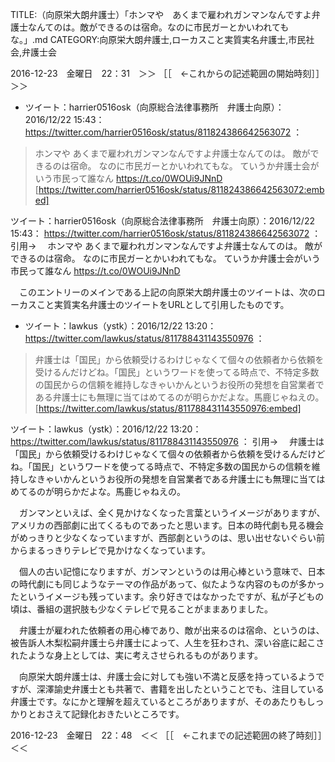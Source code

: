 TITLE:（向原栄大朗弁護士）「ホンマや　あくまで雇われガンマンなんですよ弁護士なんてのは。敵ができるのは宿命。なのに市民ガーとかいわれてもな。」.md
CATEGORY:向原栄大朗弁護士,ローカスこと実質実名弁護士,市民社会,弁護士会

2016-12-23　金曜日　22：31　＞＞ ［［　←これからの記述範囲の開始時刻］］＞＞

* ツイート：harrier0516osk（向原総合法律事務所　弁護士向原）：2016/12/22 15:43： https://twitter.com/harrier0516osk/status/811824386642563072 ：  
> ホンマや
>あくまで雇われガンマンなんですよ弁護士なんてのは。
>敵ができるのは宿命。
>なのに市民ガーとかいわれてもな。
>ていうか弁護士会がいう市民って誰なん https://t.co/0WOUi9JNnD  
[https://twitter.com/harrier0516osk/status/811824386642563072:embed]

ツイート：harrier0516osk（向原総合法律事務所　弁護士向原）：2016/12/22 15:43： https://twitter.com/harrier0516osk/status/811824386642563072 ：
引用→　 ホンマや あくまで雇われガンマンなんですよ弁護士なんてのは。 敵ができるのは宿命。 なのに市民ガーとかいわれてもな。 ていうか弁護士会がいう市民って誰なん https://t.co/0WOUi9JNnD

　このエントリーのメインである上記の向原栄大朗弁護士のツイートは、次のローカスこと実質実名弁護士のツイートをURLとして引用したものです。

* ツイート：lawkus（ystk）：2016/12/22 13:20： https://twitter.com/lawkus/status/811788431143550976 ：  
> 弁護士は「国民」から依頼受けるわけじゃなくて個々の依頼者から依頼を受けるんだけどね。「国民」というワードを使ってる時点で、不特定多数の国民からの信頼を維持しなきゃいかんというお役所の発想を自営業者である弁護士にも無理に当てはめてるのが明らかだよな。馬鹿じゃねえの。  
[https://twitter.com/lawkus/status/811788431143550976:embed]

ツイート：lawkus（ystk）：2016/12/22 13:20： https://twitter.com/lawkus/status/811788431143550976 ：
引用→　 弁護士は「国民」から依頼受けるわけじゃなくて個々の依頼者から依頼を受けるんだけどね。「国民」というワードを使ってる時点で、不特定多数の国民からの信頼を維持しなきゃいかんというお役所の発想を自営業者である弁護士にも無理に当てはめてるのが明らかだよな。馬鹿じゃねえの。

　ガンマンといえば、全く見かけなくなった言葉というイメージがありますが、アメリカの西部劇に出てくるものであったと思います。日本の時代劇も見る機会がめっきりと少なくなっていますが、西部劇というのは、思い出せないぐらい前からまるっきりテレビで見かけなくなっています。

　個人の古い記憶になりますが、ガンマンというのは用心棒という意味で、日本の時代劇にも同じようなテーマの作品があって、似たような内容のものが多かったというイメージも残っています。余り好きではなかったですが、私が子どもの頃は、番組の選択肢も少なくテレビで見ることがままありました。

　弁護士が雇われた依頼者の用心棒であり、敵が出来るのは宿命、というのは、被告訴人木梨松嗣弁護士ら弁護士によって、人生を狂わされ、深い谷底に起こされたような身上としては、実に考えさせられるものがあります。

　向原栄大朗弁護士は、弁護士会に対しても強い不満と反感を持っているようですが、深澤諭史弁護士とも共著で、書籍を出したということでも、注目している弁護士です。なにかと理解を超えているところがありますが、そのあたりもしっかりとおさえて記録化おきたいところです。

2016-12-23　金曜日　22：48　＜＜ ［［　←これまでの記述範囲の終了時刻］］＜＜
